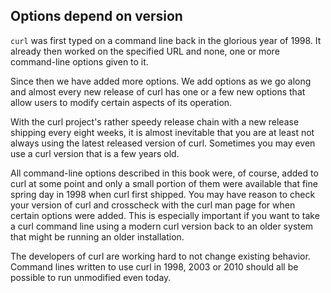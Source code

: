 ## Options depend on version

`curl` was first typed on a command line back in the glorious year of 1998. It
already then worked on the specified URL and none, one or more command-line
options given to it.

Since then we have added more options. We add options as we go along and
almost every new release of curl has one or a few new options that allow users
to modify certain aspects of its operation.

With the curl project's rather speedy release chain with a new release
shipping every eight weeks, it is almost inevitable that you are at least not
always using the latest released version of curl. Sometimes you may even use a
curl version that is a few years old.

All command-line options described in this book were, of course, added to curl
at some point and only a small portion of them were available that fine spring
day in 1998 when curl first shipped. You may have reason to check your version
of curl and crosscheck with the curl man page for when certain options were
added. This is especially important if you want to take a curl command line
using a modern curl version back to an older system that might be running an
older installation.

The developers of curl are working hard to not change existing behavior.
Command lines written to use curl in 1998, 2003 or 2010 should all be possible
to run unmodified even today.
